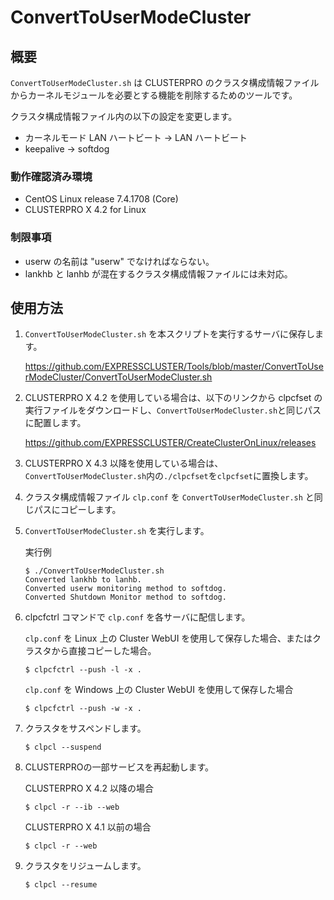 # ConvertToUserModeCluster
## 概要

`ConvertToUserModeCluster.sh` は CLUSTERPRO のクラスタ構成情報ファイルからカーネルモジュールを必要とする機能を削除するためのツールです。

クラスタ構成情報ファイル内の以下の設定を変更します。
- カーネルモード LAN ハートビート -> LAN ハートビート
- keepalive -> softdog

### 動作確認済み環境
- CentOS Linux release 7.4.1708 (Core)
- CLUSTERPRO X 4.2 for Linux

### 制限事項
- userw の名前は "userw" でなければならない。
- lankhb と lanhb が混在するクラスタ構成情報ファイルには未対応。

## 使用方法
1. `ConvertToUserModeCluster.sh` を本スクリプトを実行するサーバに保存します。

    https://github.com/EXPRESSCLUSTER/Tools/blob/master/ConvertToUserModeCluster/ConvertToUserModeCluster.sh

1. CLUSTERPRO X 4.2 を使用している場合は、以下のリンクから clpcfset の実行ファイルをダウンロードし、`ConvertToUserModeCluster.sh`と同じパスに配置します。

    https://github.com/EXPRESSCLUSTER/CreateClusterOnLinux/releases

1. CLUSTERPRO X 4.3 以降を使用している場合は、`ConvertToUserModeCluster.sh`内の`./clpcfset`を`clpcfset`に置換します。
1. クラスタ構成情報ファイル `clp.conf` を `ConvertToUserModeCluster.sh` と同じパスにコピーします。
1. `ConvertToUserModeCluster.sh` を実行します。

    実行例
    ```
    $ ./ConvertToUserModeCluster.sh
    Converted lankhb to lanhb.
    Converted userw monitoring method to softdog.
    Converted Shutdown Monitor method to softdog.
    ```
1. clpcfctrl コマンドで `clp.conf` を各サーバに配信します。

    `clp.conf` を Linux 上の Cluster WebUI を使用して保存した場合、またはクラスタから直接コピーした場合。
    ```
    $ clpcfctrl --push -l -x .
    ```
    `clp.conf` を Windows 上の Cluster WebUI を使用して保存した場合
    ```
    $ clpcfctrl --push -w -x .
    ```
1. クラスタをサスペンドします。

    ```
    $ clpcl --suspend
    ```
1. CLUSTERPROの一部サービスを再起動します。

    CLUSTERPRO X 4.2 以降の場合
    ```
    $ clpcl -r --ib --web
    ```
    CLUSTERPRO X 4.1 以前の場合
    ```
    $ clpcl -r --web
    ```
1. クラスタをリジュームします。

    ```
    $ clpcl --resume
    ```